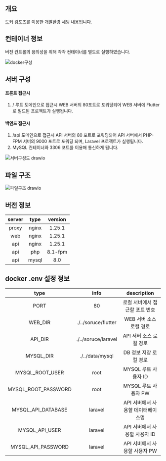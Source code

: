 ## 개요
도커 컴포즈를 이용한 개발환경 세팅 내용입니다.

## 컨테이너 정보
버전 컨트롤의 용의성을 위해 각각 컨테이너를 별도로 실행하였습니다.

![docker구성](https://github.com/user-attachments/assets/49bfcbbd-3f31-4c77-b410-1764ecb5c861)

## 서버 구성
#### 프론트 접근시
1. / 루트 도메인으로 접근시 WEB 서버의 80포트로 포워딩되어 WEB 서버에 Flutter로 빌드된 프로젝트가 실행됩니다.
   
#### 백엔드 접근시
1. /api 도메인으로 접근시 API 서버의 80 포트로 포워딩되어 API 서버에서 PHP-FPM 서버의 9000 포트로 포워딩 되며, Laravel 프로젝트가 실행됩니다.
2. MySQL 컨테이너와 3306 포트를 이용해 통신하게 됩니다.

![서버구성도 drawio](https://github.com/user-attachments/assets/6b8fb2fc-c8f0-405b-a556-137946022ab3)

## 파일 구조
![파일구조 drawio](https://github.com/user-attachments/assets/aca1e87e-6a94-4447-b119-1bc6cb753329)

## 버전 정보
|server|type|version
|:--:|:--:|:--:
|proxy|nginx|1.25.1
|web|nginx|1.25.1
|api|nginx|1.25.1
|api|php|8.1-fpm
|api|mysql|8.0

## docker .env 설정 정보
|type|info|description
|:--:|:--:|:--:
|PORT|80|로컬 서버에서 접근할 포트 번호
|WEB_DIR|./../soruce/flutter|WEB 서버 소스 로컬 경로
|API_DIR|./../soruce/laravel|API 서버 소스 로컬 경로
|MYSQL_DIR|./../data/mysql|DB 정보 저장 로컬 경로
|MYSQL_ROOT_USER|root|MYSQL 루트 사용자 ID
|MYSQL_ROOT_PASSWORD|root|MYSQL 루트 사용자 PW
|MYSQL_API_DATABASE|laravel|API 서버에서 사용할 데이터베이스명
|MYSQL_API_USER|laravel|API 서버에서 사용할 사용자 ID
|MYSQL_API_PASSWORD|laravel|API 서버에서 사용할 사용자 PW
